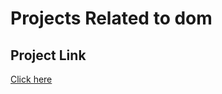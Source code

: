 # Projects Related to dom
## Project Link

[Click here](https://stackblitz.com/edit/dom-project-chaiaurcode?file=index.html)